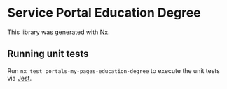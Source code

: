 # Service Portal Education Degree

This library was generated with [Nx](https://nx.dev).

## Running unit tests

Run `nx test portals-my-pages-education-degree` to execute the unit tests via [Jest](https://jestjs.io).
